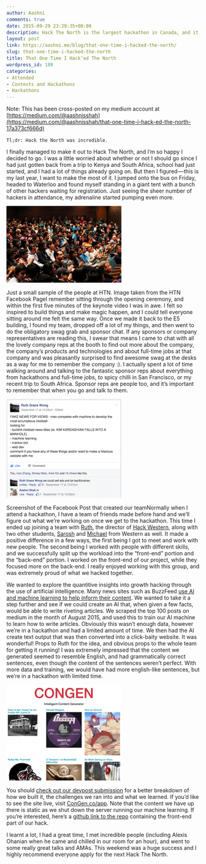 ```yaml
---
author: Aashni
comments: true
date: 2015-09-29 23:29:35+00:00
description: Hack The North is the largest hackathon in Canada, and it's one of the most incredible events I've ever attended.
layout: post
link: https://aashni.me/blog/that-one-time-i-hacked-the-north/
slug: that-one-time-i-hacked-the-north
title: That One Time I Hack’ed The North
wordpress_id: 189
categories:
- Attended
- Contests and Hackathons
- Hackathons
---
```


Note: This has been cross-posted on my medium account at [https://medium.com/@aashnisshah](https://medium.com/@aashnisshah/that-one-time-i-hack-ed-the-north-17a373cf666d)


    
    Tl;dr: Hack the North was incredible.



I finally managed to make it out to Hack The North, and I’m so happy I decided to go. I was a little worried about whether or not I should go since I had just gotten back from a trip to Kenya and South Africa, school had just started, and I had a lot of things already going on. But then I figured — this is my last year, I want to make the most of it. I jumped onto the bus on Friday, headed to Waterloo and found myself standing in a giant tent with a bunch of other hackers waiting for registration. Just seeing the sheer number of hackers in attendance, my adrenaline started pumping even more.

[![Hack The North](./htn2-300x200.jpg)](./htn2.jpg)

Just a small sample of the people at HTN. Image taken from the HTN Facebook PageI remember sitting through the opening ceremony, and within the first five minutes of the keynote video I was in awe. I felt so inspired to build things and make magic happen, and I could tell everyone sitting around me felt the same way. Once we made it back to the E5 building, I found my team, dropped off a lot of my things, and then went to do the obligatory swag grab and sponsor chat. If any sponsors or company representatives are reading this, I swear that means I came to chat with all the lovely company reps at the booth to find out more about the company, the company’s products and technologies and about full-time jobs at that company and was pleasantly surprised to find awesome swag at the desks as a way for me to remember the company :). I actually spent a lot of time walking around and talking to the fantastic sponsor reps about everything from hackathons and full-time jobs, to spicy chilli in San Francisco, or my recent trip to South Africa. Sponsor reps are people too, and it’s important to remember that when you go and talk to them.

[![Screen Shot 2015-09-29 at 12.27.49 PM](./Screen-Shot-2015-09-29-at-12.27.49-PM-300x258.png)](./Screen-Shot-2015-09-29-at-12.27.49-PM.png)

Screenshot of the Facebook Post that created our teamNormally when I attend a hackathon, I have a team of friends made before hand and we’ll figure out what we’re working on once we get to the hackathon. This time I ended up joining a team with [Ruth](http://twitter.com/ruthgracewong), the director of [Hack Western](https://hackwestern.com/), along with two other students, [Sarosh](https://www.facebook.com/niazi.sarosh?fref=ts) and [Michael](https://www.linkedin.com/pub/michael-oh/72/654/a8a) from Western as well. It made a positive difference in a few ways, the first being I got to meet and work with new people. The second being I worked with people with different skills, and we successfully split up the workload into the “front-end” portion and the “back-end” portion. I worked on the front-end of our project, while they focused more on the back-end. I really enjoyed working with this group, and was extremely proud of what we hacked together.

We wanted to explore the quantitive insights into growth hacking through the use of artificial intelligence. Many news sites such as BuzzFeed [use AI and machine learning to help inform their content](http://contently.com/strategist/2014/04/15/this-man-is-buzzfeeds-secret-weapon/). We wanted to take it a step further and see if we could create an AI that, when given a few facts, would be able to write riveting articles. We scraped the top 100 posts on medium in the month of August 2015, and used this to train our AI machine to learn how to write articles. Obviously this wasn’t enough data, however we’re in a hackathon and had a limited amount of time. We then had the AI create text output that was then converted into a click-baity website. It was wonderful! Props to Ruth for the idea, and obvious props to the whole team for getting it running! I was extremely impressed that the content we generated seemed to resemble English, and had grammatically correct sentences, even though the content of the sentences weren’t perfect. With more data and training, we would have had more english-like sentences, but we’re in a hackathon with limited time.

[![Screen Shot 2015-09-29 at 6.52.11 PM](./Screen-Shot-2015-09-29-at-6.52.11-PM-300x250.png)](./Screen-Shot-2015-09-29-at-6.52.11-PM.png)

You should [check out our devpost submission](http://devpost.com/software/congen-s7q5ml) for a better breakdown of how we built it, the challenges we ran into and what we learned. If you’d like to see the site live, visit [ConGen.co/app](http://congen.co/app/#/view1). Note that the content we have up there is static as we shut down the server running our machine learning. If you’re interested, here’s a [github link to the repo](https://github.com/aashnisshah/clickbait) containing the front-end part of our hack.

I learnt a lot, I had a great time, I met incredible people (including Alexis Ohanian when he came and chilled in our room for an hour), and went to some really great talks and AMAs. This weekend was a huge success and I highly recommend everyone apply for the next Hack The North.
